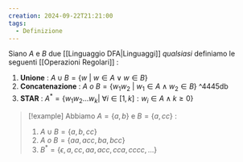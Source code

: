 ```yaml
---
creation: 2024-09-22T21:21:00
tags:
  - Definizione
---
```

Siano $A$ e $B$ due [[Linguaggio DFA|Linguaggi]] *qualsiasi* definiamo le seguenti [[Operazioni Regolari]] :
1. **Unione** : $A \cup B = \{ w\ |\ w \in A \lor w \in B \}$
2. **Concatenazione** : $A\ o\ B = \{ w_1w_2 \ | \ w_1 \in A \land w_2 \in B\}$ ^4445db
3. **STAR** : $A^* = \{ w_1w_2 \dots w_k | \ \forall i \in [1,k] :w_i \in A \land k \geq 0 \}$

>[!example] 
>Abbiamo $A = \{a,b\}$ e $B=\{a,cc\}$ : 
>1. $A \cup B = \{a,b,cc\}$
>2. $A\ o\ B = \{aa,acc,ba,bcc\}$
>3. $B^* = \{\epsilon , a , cc, aa, acc , cca , cccc , \dots\}$

